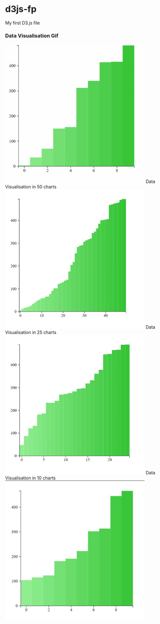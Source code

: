 # d3js-fp
My first D3.js file


### Data Visualisation Gif
<img src="shots/DataVisualiation.gif" height="450" width="450"> Data Visualisation in 50 charts <img src="shots/d3d1-50.jpg" height="450" width="450">
Data Visualisation in 25 charts <img src="shots/d3d2-25.jpg" height="450" width="450"> Data Visualisation in 10 charts <img src="shots/d3d3-10.jpg" height="450" width="450">
